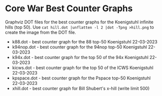 # Core War Best Counter Graphs
Graphviz DOT files for the best counter graphs for the Koenigstuhl infinite hills (top 50).
Use `cat hill.dot |unflatten -l 2 |dot -Tpng >hill.png` to create the image from the DOT file.

* k88.dot - best counter graph for the 88 top-50 Koenigstuhl 22-03-2023
* k94nop.dot - best counter graph for the 94nop top-50 Koenigstuhl 22-03-2023
* k94x.dot - best counter graph for the top 50 of the 94x Koenigstuhl 22-03-2023
* kicws.dot - best counter graph for the top 50 of the ICWS Koenigstuhl 22-03-2023
* kpspace.dot - best counter graph for the Pspace top-50 Koenigstuhl 22-03-2023
* xhill.dot - best counter graph for Bill Shubert's x-hill (write limit 500)
